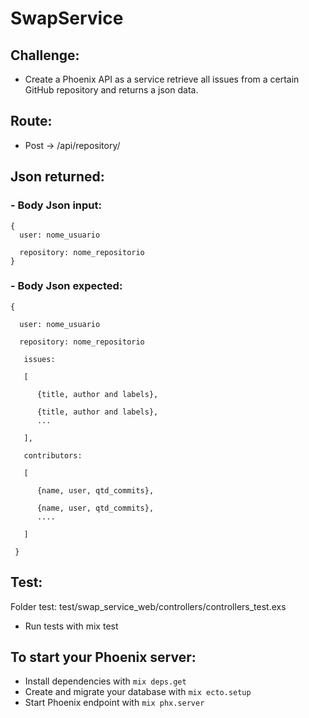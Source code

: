# SwapService


## Challenge:
 - Create a Phoenix API as a service retrieve all issues from a certain GitHub repository and returns a json data.
 
## Route:
 - Post -> /api/repository/


## Json returned:


  ###  - Body Json input:
  ```
  { 
    user: nome_usuario

    repository: nome_repositorio
  }

  ```
  ###  - Body Json expected:
  ```
  { 

    user: nome_usuario

    repository: nome_repositorio

     issues: 

     [

        {title, author and labels},

        {title, author and labels},
        ...

     ],

     contributors: 

     [

        {name, user, qtd_commits},

        {name, user, qtd_commits},
        ....

     ]

   }
  ```
 
## Test:

 Folder test: test/swap_service_web/controllers/controllers_test.exs
- Run tests with mix test
 

## To start your Phoenix server:

  * Install dependencies with `mix deps.get`
  * Create and migrate your database with `mix ecto.setup`
  * Start Phoenix endpoint with `mix phx.server`
 

